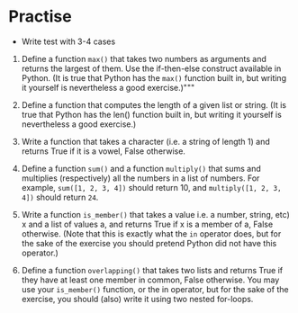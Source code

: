 # Practise

* Write test with 3-4 cases

1. Define a function `max()` that takes two numbers as arguments 
and returns the largest of them. Use the if-then-else construct 
available in Python. (It is true that Python has the `max()` function 
built in, but writing it yourself is nevertheless a good exercise.)"""

2. Define a function that computes the length of a 
given list or string. (It is true that Python has 
the len() function built in, but writing it yourself 
is nevertheless a good exercise.)

3. Write a function that takes a character (i.e. a 
string of length 1) and returns True if it is a vowel, 
False otherwise.

4. Define a function `sum()` and a function `multiply()` that 
sums and multiplies (respectively) all the numbers in a list 
of numbers. For example, `sum([1, 2, 3, 4])` should return 10, 
and `multiply([1, 2, 3, 4])` should return `24`.

5. Write a function `is_member()` that takes a value 
i.e. a number, string, etc) x and a list of values a, 
and returns True if x is a member of a, False otherwise. 
(Note that this is exactly what the `in` operator does, but 
for the sake of the exercise you should pretend Python 
did not have this operator.)

6. Define a function `overlapping()` that takes two lists and 
returns True if they have at least one member in common, 
False otherwise. You may use your `is_member()` function, 
or the in operator, but for the sake of the exercise, 
you should (also) write it using two nested for-loops.